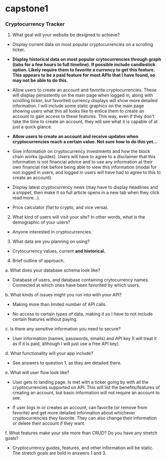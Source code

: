 # capstone1

### Cryptocurrency Tracker

1. What goal will your website be designed to achieve?

- Display current data on most popular cryptocurrencies on a scrolling ticker.

- **Display historical data on most popular crytocurrencies through graph (tabs for a few hours to full timeline).  If possible include candlestick option.  Likely require them to favorite a currency to get this feature.  This appears to be a paid feature for most APIs that I have found, so may not be able to do this.**

- Allow users to create an account and favorite cryptocurrencies.  These will display persistently on the main page when logged in, along with scrolling ticker, but favorited currency displays will show more detailed information.  I will include some static graphics on the main page showing users what this all looks like to entice them to create an account to gain access to these features.  This way, even if they don't take the time to create an account, they will see what it is capable of at just a quick glance.

- **Allow users to create an account and receive updates when cryptocurrencies reach a certain value.  Not sure how to do this yet...**

- Give information on cryptocurrency investments and how the block chain works (guides).  Users will have to agree to a disclaimer that this information is not financial advice and to use any information at their own financial risk before being able to view this information (modal for non logged in users, and logged in users will have had to agree to this to create an account).

- Display latest cryptocurrency news (may have to display headlines and a snippet, then make it so full article opens in a new tab when they click read more...).

- Price calculator (fiat to crypto, and vice versa).

2. What kind of users will visit your site? In other words, what is the demographic of your users?

- Anyone interested in cryptocurrencies.

3. What data are you planning on using?

- Crytocurrency values, current **and historical.**

4. Brief outline of approach.

a. What does your database schema look like?

- Database of users, and database containing crytocurrency names.  Connected at which ones have been favorited by which users.

b. What kinds of issues might you run into with your API?

- Making more than limited number of API calls.

- No access to certain types of data, making it so I have to not include certain features without paying.

c. Is there any sensitive information you need to secure?

- User information (names, passwords, emails) and API key (I will treat it as if it is paid, although I will just use a free API key).

d. What functionality will your app include?

- See answers to question 1, as they are detailed there.

e. What will user flow look like?

- User gets to landing page.  Is met with a ticker going by with all the cryptocurrencies supported on API.  This will list the benefits/features of creating an account, but basic information will not require an account to see.

- If user logs in or creates an account, can favorite (or remove from favorite) and get more detailed information about whichever cryptocurrencies they favorite.  They can also change their information or delete their account if they want.

f. What features make your site more than CRUD? Do you have any stretch goals?

- Cryptocurrency guides, features, and other information will be static.  The stretch goals are bold in answers 1 and 3.
